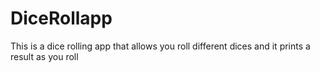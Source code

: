 # DiceRollapp
This is a dice rolling app that allows you roll different dices and it prints a result as you roll
